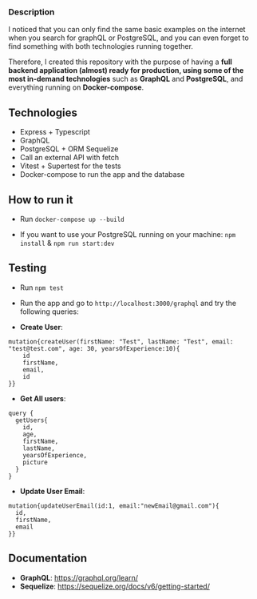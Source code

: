 ### Description

I noticed that you can only find the same basic examples on the internet when you search for graphQL or PostgreSQL, and you can even forget to find something with both technologies running together. 

Therefore, I created this repository with the purpose of having a **full backend application (almost) ready for production, using some of the most in-demand technologies** such as **GraphQL** and **PostgreSQL**, and everything running on **Docker-compose**. 

## Technologies

- Express + Typescript
- GraphQL
- PostgreSQL + ORM Sequelize
- Call an external API with fetch
- Vitest + Supertest for the tests
- Docker-compose to run the app and the database

## How to run it

- Run `docker-compose up --build`

- If you want to use your PostgreSQL running on your machine: `npm install` & `npm run start:dev`

## Testing

- Run `npm test`

- Run the app and go to `http://localhost:3000/graphql` and try the following queries:

- **Create User**:

```
mutation{createUser(firstName: "Test", lastName: "Test", email: "test@test.com", age: 30, yearsOfExperience:10){
    id
    firstName,
    email,
    id
}}
```

- **Get All users**:

```
query {
  getUsers{
    id,
    age,
    firstName,
    lastName,
    yearsOfExperience,
    picture
  }
}
```

- **Update User Email**:

```
mutation{updateUserEmail(id:1, email:"newEmail@gmail.com"){
  id,
  firstName,
  email
}}
```

## Documentation

- **GraphQL**: https://graphql.org/learn/
- **Sequelize**: https://sequelize.org/docs/v6/getting-started/
